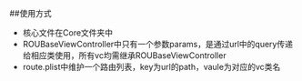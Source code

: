 ##使用方式
- 核心文件在Core文件夹中
- ROUBaseViewController中只有一个参数params，是通过url中的query传递给相应类使用，所有vc均需继承ROUBaseViewController
- route.plist中维护一个路由列表，key为url的path，vaule为对应的vc类名


